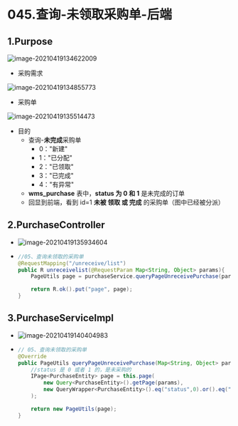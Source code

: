 # 045.查询-未领取采购单-后端

## 1.Purpose

![image-20210419134622009](https://raw.githubusercontent.com/TWDH/Leetcode-From-Zero/pictures/img/image-20210419134622009.png)

* 采购需求

![image-20210419134855773](https://raw.githubusercontent.com/TWDH/Leetcode-From-Zero/pictures/img/image-20210419134855773.png)

* 采购单

![image-20210419135514473](https://raw.githubusercontent.com/TWDH/Leetcode-From-Zero/pictures/img/image-20210419135514473.png)

* 目的
  * 查询-**未完成**采购单
    * 0："新建"
    * 1："已分配"
    * 2："已领取"
    * 3："已完成"
    * 4："有异常"
  * **wms_purchase** 表中，**status 为 0 和 1** 是未完成的订单
  * 回显到前端，看到 id=1 **未被 领取 或 完成** 的采购单（图中已经被分派）



## 2.PurchaseController

* ![image-20210419135934604](https://raw.githubusercontent.com/TWDH/Leetcode-From-Zero/pictures/img/image-20210419135934604.png)



* ```java
  //05、查询未领取的采购单
  @RequestMapping("/unreceive/list")
  public R unreceivelist(@RequestParam Map<String, Object> params){
      PageUtils page = purchaseService.queryPageUnreceivePurchase(params);
  
      return R.ok().put("page", page);
  }
  ```



## 3.PurchaseServiceImpl

* ![image-20210419140404983](https://raw.githubusercontent.com/TWDH/Leetcode-From-Zero/pictures/img/image-20210419140404983.png)



* ```java
  // 05、查询未领取的采购单
  @Override
  public PageUtils queryPageUnreceivePurchase(Map<String, Object> params) {
      //status 是 0 或者 1 的，是未采购的
      IPage<PurchaseEntity> page = this.page(
          new Query<PurchaseEntity>().getPage(params),
          new QueryWrapper<PurchaseEntity>().eq("status",0).or().eq("status",1)
      );
  
      return new PageUtils(page);
  }
  ```





























